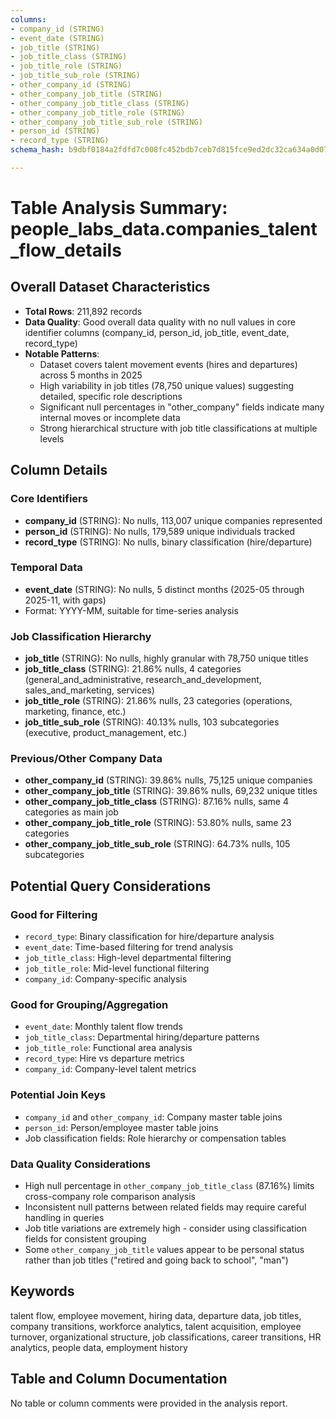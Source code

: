 ```yaml
---
columns:
- company_id (STRING)
- event_date (STRING)
- job_title (STRING)
- job_title_class (STRING)
- job_title_role (STRING)
- job_title_sub_role (STRING)
- other_company_id (STRING)
- other_company_job_title (STRING)
- other_company_job_title_class (STRING)
- other_company_job_title_role (STRING)
- other_company_job_title_sub_role (STRING)
- person_id (STRING)
- record_type (STRING)
schema_hash: b9dbf0184a2fdfd7c008fc452bdb7ceb7d815fce9ed2dc32ca634a0d07e1f9c6

---
```

# Table Analysis Summary: people_labs_data.companies_talent_flow_details

## Overall Dataset Characteristics

- **Total Rows**: 211,892 records
- **Data Quality**: Good overall data quality with no null values in core identifier columns (company_id, person_id, job_title, event_date, record_type)
- **Notable Patterns**: 
  - Dataset covers talent movement events (hires and departures) across 5 months in 2025
  - High variability in job titles (78,750 unique values) suggesting detailed, specific role descriptions
  - Significant null percentages in "other_company" fields indicate many internal moves or incomplete data
  - Strong hierarchical structure with job title classifications at multiple levels

## Column Details

### **Core Identifiers**
- **company_id** (STRING): No nulls, 113,007 unique companies represented
- **person_id** (STRING): No nulls, 179,589 unique individuals tracked
- **record_type** (STRING): No nulls, binary classification (hire/departure)

### **Temporal Data**
- **event_date** (STRING): No nulls, 5 distinct months (2025-05 through 2025-11, with gaps)
- Format: YYYY-MM, suitable for time-series analysis

### **Job Classification Hierarchy**
- **job_title** (STRING): No nulls, highly granular with 78,750 unique titles
- **job_title_class** (STRING): 21.86% nulls, 4 categories (general_and_administrative, research_and_development, sales_and_marketing, services)
- **job_title_role** (STRING): 21.86% nulls, 23 categories (operations, marketing, finance, etc.)
- **job_title_sub_role** (STRING): 40.13% nulls, 103 subcategories (executive, product_management, etc.)

### **Previous/Other Company Data**
- **other_company_id** (STRING): 39.86% nulls, 75,125 unique companies
- **other_company_job_title** (STRING): 39.86% nulls, 69,232 unique titles
- **other_company_job_title_class** (STRING): 87.16% nulls, same 4 categories as main job
- **other_company_job_title_role** (STRING): 53.80% nulls, same 23 categories
- **other_company_job_title_sub_role** (STRING): 64.73% nulls, 105 subcategories

## Potential Query Considerations

### **Good for Filtering**
- `record_type`: Binary classification for hire/departure analysis
- `event_date`: Time-based filtering for trend analysis
- `job_title_class`: High-level departmental filtering
- `job_title_role`: Mid-level functional filtering
- `company_id`: Company-specific analysis

### **Good for Grouping/Aggregation**
- `event_date`: Monthly talent flow trends
- `job_title_class`: Departmental hiring/departure patterns
- `job_title_role`: Functional area analysis
- `record_type`: Hire vs departure metrics
- `company_id`: Company-level talent metrics

### **Potential Join Keys**
- `company_id` and `other_company_id`: Company master table joins
- `person_id`: Person/employee master table joins
- Job classification fields: Role hierarchy or compensation tables

### **Data Quality Considerations**
- High null percentage in `other_company_job_title_class` (87.16%) limits cross-company role comparison analysis
- Inconsistent null patterns between related fields may require careful handling in queries
- Job title variations are extremely high - consider using classification fields for consistent grouping
- Some `other_company_job_title` values appear to be personal status rather than job titles ("retired and going back to school", "man")

## Keywords

talent flow, employee movement, hiring data, departure data, job titles, company transitions, workforce analytics, talent acquisition, employee turnover, organizational structure, job classifications, career transitions, HR analytics, people data, employment history

## Table and Column Documentation

No table or column comments were provided in the analysis report.